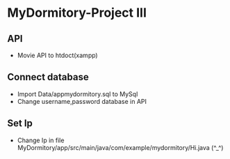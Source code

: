 # MyDormitory-Project III
## API 
* Movie API to htdoct(xampp)
## Connect database
* Import Data/appmydormitory.sql to MySql
* Change username,password database in API
## Set Ip
* Change Ip in  file MyDormitory/app/src/main/java/com/example/mydormitory/Hi.java
(^_^)
